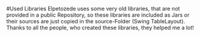 #Used Libraries
Elpetozede uses some very old libraries, that are not provided in a public Repository, so these libraries are included as Jars or
their sources are just copied in the source-Folder (Swing TableLayout).
Thanks to all the people, who created these libraries, they helped me a lot!

